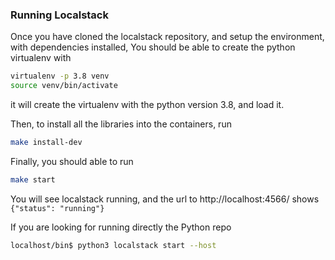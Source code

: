 ### Running Localstack

Once you have cloned the localstack repository, and setup the environment, with dependencies installed,
You should be able to create the python virtualenv with

  ```bash
  virtualenv -p 3.8 venv 
  source venv/bin/activate 

  ```
 it will create the virtualenv with the python version 3.8, and load it.
 
 Then, to install all the libraries into the containers, run 
  ```bash
  make install-dev 
  ```
  
  Finally, you should able to run 
  ```bash
  make start 
  ```
  You will see localstack running, and the url to http://localhost:4566/ shows `{"status": "running"}`
  
  If you are looking for running directly the Python repo
 
   ```bash
   localhost/bin$ python3 localstack start --host 
  ```
